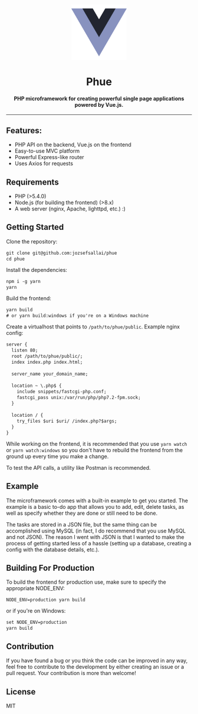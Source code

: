 <p align="center"><img src="public/images/logo.png" width="150" alt="Phue logo" /></p>

<h1 align="center">Phue</h1>
<h4 align="center">PHP microframework for creating powerful single page applications powered by Vue.js.</h4>

---

## Features:
 * PHP API on the backend, Vue.js on the frontend
 * Easy-to-use MVC platform
 * Powerful Express-like router
 * Uses Axios for requests

## Requirements

 * PHP (>5.4.0)
 * Node.js (for building the frontend) (>8.x)
 * A web server (nginx, Apache, lighttpd, etc.) :)

## Getting Started

Clone the repository:

```
git clone git@github.com:jozsefsallai/phue
cd phue
```

Install the dependencies:

```
npm i -g yarn
yarn
```

Build the frontend:

```
yarn build
# or yarn build:windows if you're on a Windows machine
```

Create a virtualhost that points to `/path/to/phue/public`. Example nginx config:

```
server {
  listen 80;
  root /path/to/phue/public/;
  index index.php index.html;

  server_name your_domain_name;

  location ~ \.php$ {
    include snippets/fastcgi-php.conf;
    fastcgi_pass unix:/var/run/php/php7.2-fpm.sock;
  }
  
  location / {
    try_files $uri $uri/ /index.php?$args;
  }
}
```

While working on the frontend, it is recommended that you use `yarn watch` or `yarn watch:windows` so you don't have to rebuild the frontend from the ground up every time you make a change.

To test the API calls, a utility like Postman is recommended.

## Example

The microframework comes with a built-in example to get you started. The example is a basic to-do app that allows you to add, edit, delete tasks, as well as specify whether they are done or still need to be done. 

The tasks are stored in a JSON file, but the same thing can be accomplished using MySQL (in fact, I do recommend that you use MySQL and not JSON). The reason I went with JSON is that I wanted to make the process of getting started less of a hassle (setting up a database, creating a config with the database details, etc.).

## Building For Production

To build the frontend for production use, make sure to specify the appropriate NODE_ENV:

```
NODE_ENV=production yarn build
```

or if you're on Windows:

```
set NODE_ENV=production
yarn build
```

## Contribution

If you have found a bug or you think the code can be improved in any way, feel free to contribute to the development by either creating an issue or a pull request. Your contribution is more than welcome!

## License

MIT

